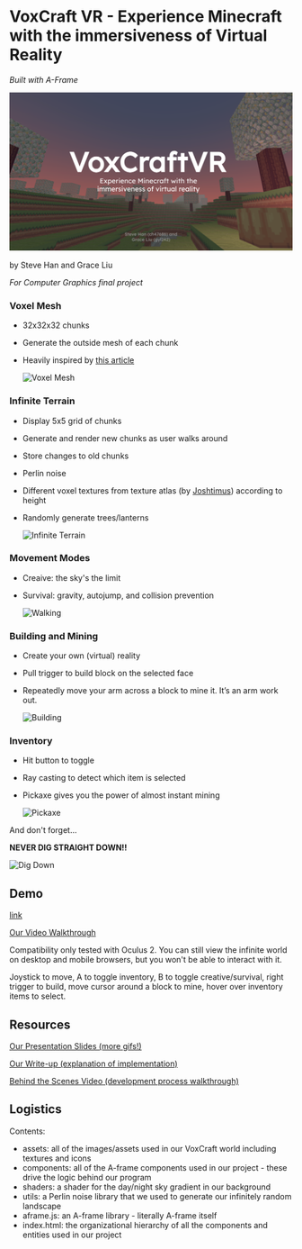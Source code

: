 # VoxCraft VR - Experience Minecraft with the immersiveness of Virtual Reality 
_Built with A-Frame_

![Cover photo](./Cover.png?raw=true "Title")

by Steve Han and Grace Liu

_For Computer Graphics final project_

### Voxel Mesh 

- 32x32x32 chunks
- Generate the outside mesh of each chunk
- Heavily inspired by [this article](https://threejsfundamentals.org/threejs/lessons/threejs-voxel-geometry.html)

  ![Voxel Mesh](https://media.giphy.com/media/CfkmiWTierqTPEcmqy/giphy.gif)

### Infinite Terrain 
- Display 5x5 grid of chunks 
- Generate and render new chunks as user walks around
- Store changes to old chunks
- Perlin noise
- Different voxel textures from texture atlas (by [Joshtimus](https://www.minecraftforum.net/members/Joshtimus)) according to height 
- Randomly generate trees/lanterns

  ![Infinite Terrain](https://i.ibb.co/rQZbBKk/Screen-Shot-2021-05-11-at-10-38-59-PM.png)

### Movement Modes
- Creaive: the sky's the limit
- Survival: gravity, autojump, and collision prevention

  ![Walking](https://media.giphy.com/media/JbCUca2NpB6RG57Hi4/giphy.gif)

### Building and Mining
- Create your own (virtual) reality 
- Pull trigger to build block on the selected face
- Repeatedly move your arm across a block to mine it. It’s an arm work out. 


  ![Building](https://media.giphy.com/media/qBF65k80atDQB0Bssq/giphy.gif)
  
### Inventory
- Hit button to toggle
- Ray casting to detect which item is selected
- Pickaxe gives you the power of almost instant mining

  ![Pickaxe](https://media.giphy.com/media/2O1PO59309L9LR6fZj/giphy.gif)


And don't forget... 

**NEVER DIG STRAIGHT DOWN!!**

![Dig Down](https://media.giphy.com/media/NDFzL2ejj6C7DvbHNS/giphy.gif)

## Demo
[link](https://hansteve.com/vr-minecraft)

[Our Video Walkthrough](https://youtu.be/OoZKp4ltCj0)

Compatibility only tested with Oculus 2. You can still view the infinite world on desktop and mobile browsers, but you won't be able to interact with it. 

Joystick to move, A to toggle inventory, B to toggle creative/survival, right trigger to build, move cursor around a block to mine, hover over inventory items to select. 

## Resources
[Our Presentation Slides (more gifs!)](https://docs.google.com/presentation/d/1Tq_JOM2Oneqv1TDhiUJuK-ranIs8vp45FR_SPWYpZf4/edit?usp=sharing)

[Our Write-up (explanation of implementation)](https://docs.google.com/document/d/1-1NP7lCpQEtxOhAAv9GmeBvKOzj4Ss3CtwvtZ_xAmsk/edit?usp=sharing)

[Behind the Scenes Video (development process walkthrough)](https://www.youtube.com/watch?v=JKQ4jm7BKLQ)


## Logistics
Contents:

- assets: all of the images/assets used in our VoxCraft world including textures and icons
- components: all of the A-frame components used in our project - these drive the logic behind our program
- shaders: a shader for the day/night sky gradient in our background
- utils: a Perlin noise library that we used to generate our infinitely random landscape
- aframe.js: an A-frame library - literally A-frame itself
- index.html: the organizational hierarchy of all the components and entities used in our project
